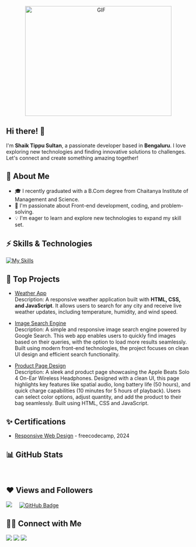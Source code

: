 <div align="center">
  <img align="center" top="500" height="300" width="400" alt="GIF" src="https://media.giphy.com/media/SWoSkN6DxTszqIKEqv/giphy.gif">
</div>

## Hi there! 👋

I'm **Shaik Tippu Sultan**, a passionate developer based in **Bengaluru**. I love exploring new technologies and finding innovative solutions to challenges. Let's connect and create something amazing together!

## 🎈 About Me

- 🎓 I recently graduated with a B.Com degree from Chaitanya Institute of Management and Science.
- 🌱 I'm passionate about Front-end development, coding, and problem-solving.
- 💡 I'm eager to learn and explore new technologies to expand my skill set.

## ⚡ Skills & Technologies

[![My Skills](https://skillicons.dev/icons?i=html,css,js,tailwind,git,github,react,vscode,npm,netlify&perline=8)](https://skillicons.dev)

## 🚀 Top Projects

- [Weather App](https://github.com/sultan296/weather-app)  
  Description: A responsive weather application built with **HTML, CSS, and JavaScript**. It allows users to search for any city and receive live weather updates, including temperature, humidity, and wind speed.

- [Image Search Engine](https://github.com/sultan296/image-search-engine)  
  Description: A simple and responsive image search engine powered by Google Search. This web app enables users to quickly find images based on their queries, with the option to load more results seamlessly. Built using modern front-end technologies, the project focuses on clean UI design and efficient search functionality.

- [Product Page Design](https://github.com/sultan296/product-page-design)  
  Description: A sleek and product page showcasing the Apple Beats Solo 4 On-Ear Wireless Headphones. Designed with a clean UI, this page highlights key features like spatial audio, long battery life (50 hours), and quick charge capabilities (10 minutes for 5 hours of playback). Users can select color options, adjust quantity, and add the product to their bag seamlessly. Built using HTML, CSS and JavaScript.

## ✨ Certifications

- [Responsive Web Design](https://www.freecodecamp.org/certification/Sultan991/responsive-web-design) - freecodecamp, 2024

## 📊 GitHub Stats

<p align="center">
<img src="https://github-readme-streak-stats.herokuapp.com/?user=sultan296&amp;theme=radical&amp;hide_border=false" alt="">
  <br>
  <br>
<img src="https://github-readme-stats.vercel.app/api/top-langs/?username=sultan296&amp;theme=radical&amp;hide_border=false&amp;include_all_commits=false&amp;count_private=true&amp;layout=compact" alt=""></p> 

## ❤ Views and Followers

<a href="https://github.com/sultan296/github-profile-views-counter"><img src="https://komarev.com/ghpvc/?username=sultan296"></a> &nbsp; &nbsp;
<a href="https://github.com/sultan296?tab=followers"><img src="https://img.shields.io/github/followers/sultan296?label=Followers&style=social" alt="GitHub Badge"></a>


## 🤝🏻 Connect with Me

<p>
<a href = "https://www.linkedin.com/in/shaik-tippu-sultan/" target="_blank"><img src="https://img.icons8.com/fluent/48/000000/linkedin.png"/></a>
<a href = "mailto:shaiktippu296@yahoo.com" target="_blank"><img src="https://img.icons8.com/fluent/48/000000/gmail.png"/></a>
<a href = "https://api.whatsapp.com/send?phone=9916978411&text=" target="_blank"><img src="https://img.icons8.com/fluent/48/000000/whatsapp.png"/></a>
</p>

